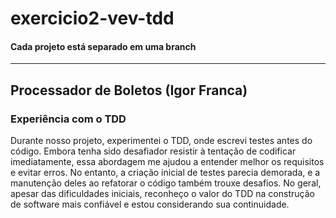# exercicio2-vev-tdd
#### Cada projeto está separado em uma branch
---
## Processador de Boletos (Igor Franca)
### Experiência com o TDD
Durante nosso projeto, experimentei o TDD, onde escrevi testes antes do código. Embora tenha sido desafiador resistir à tentação de codificar imediatamente, essa abordagem me ajudou a entender melhor os requisitos e evitar erros. No entanto, a criação inicial de testes parecia demorada, e a manutenção deles ao refatorar o código também trouxe desafios. No geral, apesar das dificuldades iniciais, reconheço o valor do TDD na construção de software mais confiável e estou considerando sua continuidade.
